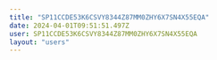 ```yaml
---
title: "SP11CCDE53K6CSVY8344Z87MM0ZHY6X7SN4X55EQA"
date: 2024-04-01T09:51:51.497Z
user: SP11CCDE53K6CSVY8344Z87MM0ZHY6X7SN4X55EQA
layout: "users"
---
```

    
